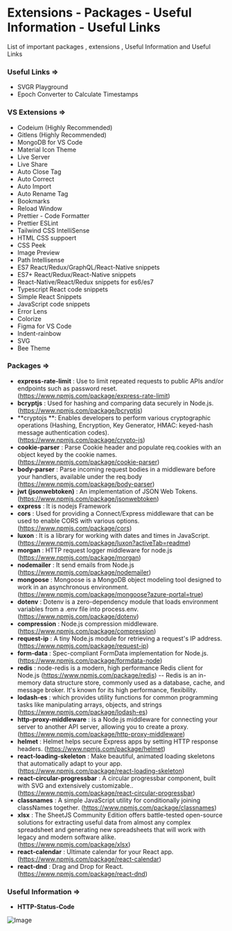 # Extensions - Packages - Useful Information - Useful Links
List of important packages , extensions , Useful Information and Useful Links

### Useful Links =>
* SVGR Playground
* Epoch Converter to Calculate Timestamps
  
### VS Extensions => 
* Codeium (Highly Recommended)
* Gitlens (Highly Recommended)
* MongoDB for VS Code
* Material Icon Theme
* Live Server
* Live Share
* Auto Close Tag
* Auto Correct
* Auto Import
* Auto Rename Tag
* Bookmarks
* Reload Window
* Prettier - Code Formatter
* Prettier ESLint
* Tailwind CSS IntelliSense
* HTML CSS suppoert
* CSS Peek
* Image Preview
* Path Intellisense
* ES7 React/Redux/GraphQL/React-Native snippets
* ES7+ React/Redux/React-Native snippets
* React-Native/React/Redux snippets for es6/es7
* Typescript React code snippets
* Simple React Snippets
* JavaScript code snippets
* Error Lens
* Colorize
* Figma for VS Code
* Indent-rainbow
* SVG
* Bee Theme

### Packages => 
* **express-rate-limit** : Use to limit repeated requests to public APIs and/or endpoints such as password reset. (https://www.npmjs.com/package/express-rate-limit)
* **bcryptjs** : Used for hashing and comparing data securely in Node.js. (https://www.npmjs.com/package/bcryptjs)
* **cryptojs **: Enables developers to perform various cryptographic operations (Hashing, Encryption, Key Generator, HMAC: keyed-hash message authentication codes). (https://www.npmjs.com/package/crypto-js)
* **cookie-parser** : Parse Cookie header and populate req.cookies with an object keyed by the cookie names. (https://www.npmjs.com/package/cookie-parser)
* **body-parser** : Parse incoming request bodies in a middleware before your handlers, available under the req.body (https://www.npmjs.com/package/body-parser)
* **jwt (jsonwebtoken)** : An implementation of JSON Web Tokens. (https://www.npmjs.com/package/jsonwebtoken)
* **express** : It is nodejs Framework
* **cors** : Used for providing a Connect/Express middleware that can be used to enable CORS with various options. (https://www.npmjs.com/package/cors)
* **luxon** : It is a library for working with dates and times in JavaScript. (https://www.npmjs.com/package/luxon?activeTab=readme)
* **morgan** : HTTP request logger middleware for node.js (https://www.npmjs.com/package/morgan)
* **nodemailer** : It send emails from Node.js (https://www.npmjs.com/package/nodemailer)
* **mongoose** : Mongoose is a MongoDB object modeling tool designed to work in an asynchronous environment. (https://www.npmjs.com/package/mongoose?azure-portal=true)
* **dotenv** : Dotenv is a zero-dependency module that loads environment variables from a .env file into process.env. (https://www.npmjs.com/package/dotenv)
* **compression** : Node.js compression middleware. (https://www.npmjs.com/package/compression)
* **request-ip** : A tiny Node.js module for retrieving a request's IP address. (https://www.npmjs.com/package/request-ip)
* **form-data** : Spec-compliant FormData implementation for Node.js. (https://www.npmjs.com/package/formdata-node)
* **redis** : node-redis is a modern, high performance Redis client for Node.js (https://www.npmjs.com/package/redis) -- Redis is an in-memory data structure store, commonly used as a database, cache, and message broker. It's known for its high performance, flexibility.
* **lodash-es** :  which provides utility functions for common programming tasks like manipulating arrays, objects, and strings (https://www.npmjs.com/package/lodash-es)
* **http-proxy-middleware** : is a Node.js middleware for connecting your server to another API server, allowing you to create a proxy. (https://www.npmjs.com/package/http-proxy-middleware)
* **helmet** : Helmet helps secure Express apps by setting HTTP response headers. (https://www.npmjs.com/package/helmet)
* **react-loading-skeleton** : Make beautiful, animated loading skeletons that automatically adapt to your app. (https://www.npmjs.com/package/react-loading-skeleton)
* **react-circular-progressbar** : A circular progressbar component, built with SVG and extensively customizable.. (https://www.npmjs.com/package/react-circular-progressbar)
* **classnames** : A simple JavaScript utility for conditionally joining classNames together. (https://www.npmjs.com/package/classnames)
* **xlsx** : The SheetJS Community Edition offers battle-tested open-source solutions for extracting useful data from almost any complex spreadsheet and generating new spreadsheets that will work with legacy and modern software alike. (https://www.npmjs.com/package/xlsx)
* **react-calendar** : Ultimate calendar for your React app. (https://www.npmjs.com/package/react-calendar)
*  **react-dnd** : Drag and Drop for React. (https://www.npmjs.com/package/react-dnd)

### Useful Information =>
* **HTTP-Status-Code**
  
![Image](https://github.com/user-attachments/assets/8670276a-5705-49a0-8949-fda8d749c865)










